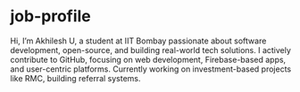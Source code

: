# job-profile
Hi, I’m Akhilesh U, a student at IIT Bombay passionate about software development, open-source, and building real-world tech solutions.  I actively contribute to GitHub, focusing on web development, Firebase-based apps, and user-centric platforms. Currently working on investment-based projects like RMC, building referral systems.
